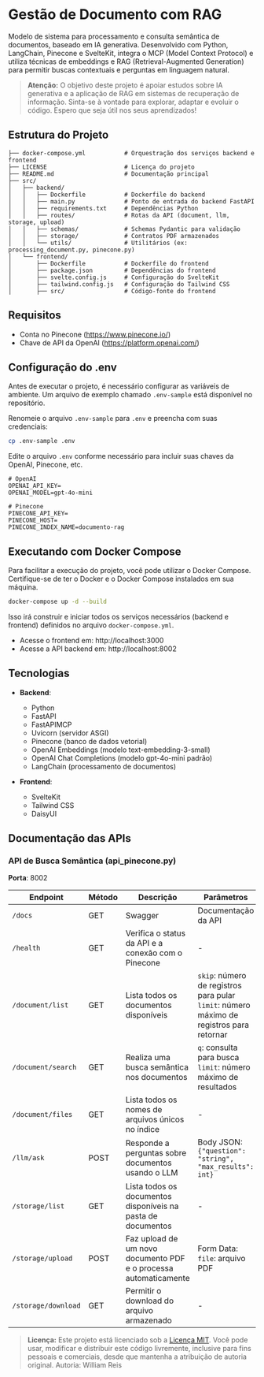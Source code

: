 #  Gestão de Documento com RAG

Modelo de sistema para processamento e consulta semântica de documentos, baseado em IA generativa. Desenvolvido com Python, LangChain, Pinecone e SvelteKit, integra o MCP (Model Context Protocol) e utiliza técnicas de embeddings e RAG (Retrieval-Augmented Generation) para permitir buscas contextuais e perguntas em linguagem natural.

> **Atenção:** O objetivo deste projeto é apoiar estudos sobre IA generativa e a aplicação de RAG em sistemas de recuperação de informação. Sinta-se à vontade para explorar, adaptar e evoluir o código. Espero que seja útil nos seus aprendizados!

## Estrutura do Projeto

```
├── docker-compose.yml           # Orquestração dos serviços backend e frontend
├── LICENSE                      # Licença do projeto
├── README.md                    # Documentação principal
├── src/
│   ├── backend/
│   │   ├── Dockerfile           # Dockerfile do backend
│   │   ├── main.py              # Ponto de entrada do backend FastAPI
│   │   ├── requirements.txt     # Dependências Python
│   │   ├── routes/              # Rotas da API (document, llm, storage, upload)
│   │   ├── schemas/             # Schemas Pydantic para validação
│   │   ├── storage/             # Contratos PDF armazenados
│   │   └── utils/               # Utilitários (ex: processing_document.py, pinecone.py)
│   └── frontend/
│       ├── Dockerfile           # Dockerfile do frontend
│       ├── package.json         # Dependências do frontend
│       ├── svelte.config.js     # Configuração do SvelteKit
│       ├── tailwind.config.js   # Configuração do Tailwind CSS
│       ├── src/                 # Código-fonte do frontend
```
## Requisitos

- Conta no Pinecone (https://www.pinecone.io/)
- Chave de API da OpenAI (https://platform.openai.com/)


## Configuração do .env

Antes de executar o projeto, é necessário configurar as variáveis de ambiente. Um arquivo de exemplo chamado `.env-sample` está disponível no repositório.

Renomeie o arquivo `.env-sample` para `.env` e preencha com suas credenciais:

```bash
cp .env-sample .env
```

Edite o arquivo `.env` conforme necessário para incluir suas chaves da OpenAI, Pinecone, etc.

```dotenv
# OpenAI
OPENAI_API_KEY=
OPENAI_MODEL=gpt-4o-mini

# Pinecone
PINECONE_API_KEY=
PINECONE_HOST=
PINECONE_INDEX_NAME=documento-rag

```

## Executando com Docker Compose

Para facilitar a execução do projeto, você pode utilizar o Docker Compose. Certifique-se de ter o Docker e o Docker Compose instalados em sua máquina.

```bash
docker-compose up -d --build
```

Isso irá construir e iniciar todos os serviços necessários (backend e frontend) definidos no arquivo `docker-compose.yml`.

- Acesse o frontend em: http://localhost:3000
- Acesse a API backend em: http://localhost:8002

## Tecnologias

- **Backend**:
  - Python
  - FastAPI
  - FastAPIMCP
  - Uvicorn (servidor ASGI)
  - Pinecone (banco de dados vetorial)
  - OpenAI Embeddings (modelo text-embedding-3-small)
  - OpenAI Chat Completions (modelo gpt-4o-mini padrão)
  - LangChain (processamento de documentos)
  
- **Frontend**:
  - SvelteKit
  - Tailwind CSS
  - DaisyUI

## Documentação das APIs

### API de Busca Semântica (api_pinecone.py)

**Porta**: 8002

| Endpoint            | Método | Descrição                                                        | Parâmetros                                                                                  |
|---------------------|--------|------------------------------------------------------------------|---------------------------------------------------------------------------------------------|
| `/docs`             | GET | Swagger                                                          | Documentação da API                                                                         | - |
| `/health`           | GET | Verifica o status da API e a conexão com o Pinecone              | -                                                                                           |
| `/document/list`    | GET | Lista todos os documentos disponíveis                            | `skip`: número de registros para pular<br>`limit`: número máximo de registros para retornar |
| `/document/search`  | GET | Realiza uma busca semântica nos documentos                       | `q`: consulta para busca<br>`limit`: número máximo de resultados                            |
| `/document/files`   | GET | Lista todos os nomes de arquivos únicos no índice                | -                                                                                           |
| `/llm/ask`          | POST | Responde a perguntas sobre documentos usando o LLM               | Body JSON: `{"question": "string", "max_results": int}`                                     |
| `/storage/list`     | GET | Lista todos os documentos disponíveis na pasta de documentos     | -                                                                                           |
| `/storage/upload`   | POST | Faz upload de um novo documento PDF e o processa automaticamente | Form Data: `file`: arquivo PDF                                                              |
| `/storage/download` | GET | Permitir o download do arquivo armazenado                        | -                                                                                           |


> **Licença:** Este projeto está licenciado sob a [Licença MIT](LICENSE). Você pode usar, modificar e distribuir este código livremente, inclusive para fins pessoais e comerciais, desde que mantenha a atribuição de autoria original.
> Autoria: William Reis
